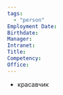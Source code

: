 ```yaml
---
tags:
  - "person"
Employment Date:
Birthdate:
Manager:
Intranet:
Title:
Competency:
Office:
---
```

- красавчик